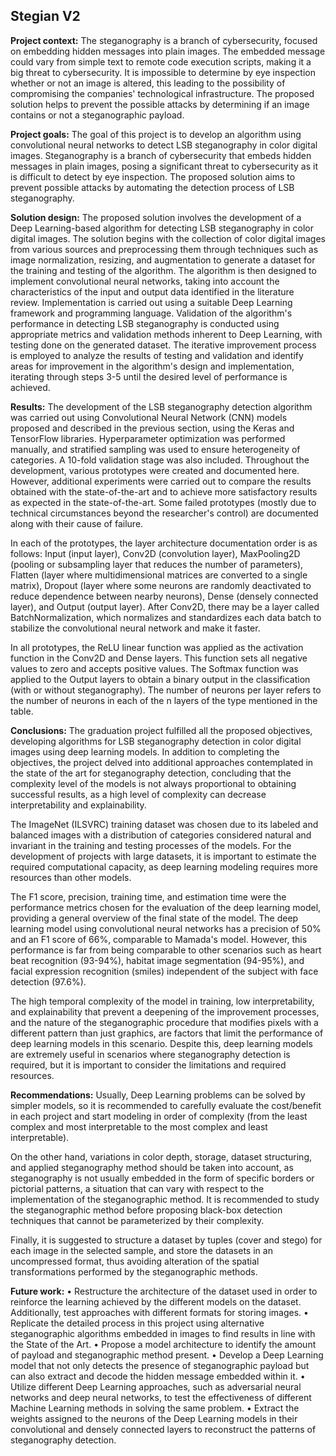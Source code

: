## Stegian V2

**Project context:** The steganography is a branch of cybersecurity, focused on embedding hidden messages into plain images. The embedded message could vary from simple text to remote code execution scripts, making it a big threat to cybersecurity. It is impossible to determine by eye inspection whether or not an image is altered, this leading to the possibility of compromising the companies' technological infrastructure. The proposed solution helps to prevent the possible attacks by determining if an image contains or not a steganographic payload. 

**Project goals:** The goal of this project is to develop an algorithm using convolutional neural networks to detect LSB steganography in color digital images. Steganography is a branch of cybersecurity that embeds hidden messages in plain images, posing a significant threat to cybersecurity as it is difficult to detect by eye inspection. The proposed solution aims to prevent possible attacks by automating the detection process of LSB steganography.

**Solution design:** The proposed solution involves the development of a Deep Learning-based algorithm for detecting LSB steganography in color digital images. The solution begins with the collection of color digital images from various sources and preprocessing them through techniques such as image normalization, resizing, and augmentation to generate a dataset for the training and testing of the algorithm. The algorithm is then designed to implement convolutional neural networks, taking into account the characteristics of the input and output data identified in the literature review. Implementation is carried out using a suitable Deep Learning framework and programming language. Validation of the algorithm's performance in detecting LSB steganography is conducted using appropriate metrics and validation methods inherent to Deep Learning, with testing done on the generated dataset. The iterative improvement process is employed to analyze the results of testing and validation and identify areas for improvement in the algorithm's design and implementation, iterating through steps 3-5 until the desired level of performance is achieved.

**Results:** The development of the LSB steganography detection algorithm was carried out using Convolutional Neural Network (CNN) models proposed and described in the previous section, using the Keras and TensorFlow libraries. Hyperparameter optimization was performed manually, and stratified sampling was used to ensure heterogeneity of categories. A 10-fold validation stage was also included. Throughout the development, various prototypes were created and documented here. However, additional experiments were carried out to compare the results obtained with the state-of-the-art and to achieve more satisfactory results as expected in the state-of-the-art. Some failed prototypes (mostly due to technical circumstances beyond the researcher's control) are documented along with their cause of failure.

In each of the prototypes, the layer architecture documentation order is as follows: Input (input layer), Conv2D (convolution layer), MaxPooling2D (pooling or subsampling layer that reduces the number of parameters), Flatten (layer where multidimensional matrices are converted to a single matrix), Dropout (layer where some neurons are randomly deactivated to reduce dependence between nearby neurons), Dense (densely connected layer), and Output (output layer). After Conv2D, there may be a layer called BatchNormalization, which normalizes and standardizes each data batch to stabilize the convolutional neural network and make it faster.

In all prototypes, the ReLU linear function was applied as the activation function in the Conv2D and Dense layers. This function sets all negative values to zero and accepts positive values. The Softmax function was applied to the Output layers to obtain a binary output in the classification (with or without steganography). The number of neurons per layer refers to the number of neurons in each of the n layers of the type mentioned in the table.

**Conclusions:**
The graduation project fulfilled all the proposed objectives, developing algorithms for LSB steganography detection in color digital images using deep learning models. In addition to completing the objectives, the project delved into additional approaches contemplated in the state of the art for steganography detection, concluding that the complexity level of the models is not always proportional to obtaining successful results, as a high level of complexity can decrease interpretability and explainability.

The ImageNet (ILSVRC) training dataset was chosen due to its labeled and balanced images with a distribution of categories considered natural and invariant in the training and testing processes of the models. For the development of projects with large datasets, it is important to estimate the required computational capacity, as deep learning modeling requires more resources than other models.

The F1 score, precision, training time, and estimation time were the performance metrics chosen for the evaluation of the deep learning model, providing a general overview of the final state of the model. The deep learning model using convolutional neural networks has a precision of 50% and an F1 score of 66%, comparable to Mamada's model. However, this performance is far from being comparable to other scenarios such as heart beat recognition (93-94%), habitat image segmentation (94-95%), and facial expression recognition (smiles) independent of the subject with face detection (97.6%).

The high temporal complexity of the model in training, low interpretability, and explainability that prevent a deepening of the improvement processes, and the nature of the steganographic procedure that modifies pixels with a different pattern than just graphics, are factors that limit the performance of deep learning models in this scenario. Despite this, deep learning models are extremely useful in scenarios where steganography detection is required, but it is important to consider the limitations and required resources.

**Recommendations:**
Usually, Deep Learning problems can be solved by simpler models, so it is recommended to carefully evaluate the cost/benefit in each project and start modeling in order of complexity (from the least complex and most interpretable to the most complex and least interpretable).

On the other hand, variations in color depth, storage, dataset structuring, and applied steganography method should be taken into account, as steganography is not usually embedded in the form of specific borders or pictorial patterns, a situation that can vary with respect to the implementation of the steganographic method. It is recommended to study the steganographic method before proposing black-box detection techniques that cannot be parameterized by their complexity.

Finally, it is suggested to structure a dataset by tuples (cover and stego) for each image in the selected sample, and store the datasets in an uncompressed format, thus avoiding alteration of the spatial transformations performed by the steganographic methods.

**Future work:** 
• Restructure the architecture of the dataset used in order to reinforce the learning achieved by the different models on the dataset. Additionally, test approaches with different formats for storing images.
• Replicate the detailed process in this project using alternative steganographic algorithms embedded in images to find results in line with the State of the Art.
• Propose a model architecture to identify the amount of payload and steganographic method present.
• Develop a Deep Learning model that not only detects the presence of steganographic payload but can also extract and decode the hidden message embedded within it.
• Utilize different Deep Learning approaches, such as adversarial neural networks and deep neural networks, to test the effectiveness of different Machine Learning methods in solving the same problem.
• Extract the weights assigned to the neurons of the Deep Learning models in their convolutional and densely connected layers to reconstruct the patterns of steganography detection.
